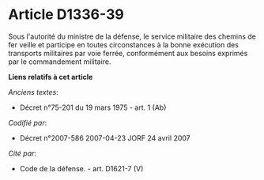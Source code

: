 # Article D1336-39

Sous l'autorité du ministre de la défense, le service militaire des chemins de fer veille et participe en toutes
circonstances à la bonne exécution des transports militaires par voie ferrée, conformément aux besoins exprimés par le
commandement militaire.

**Liens relatifs à cet article**

_Anciens textes_:

  - Décret n°75-201 du 19 mars 1975 - art. 1 (Ab)

_Codifié par_:

  - Décret n°2007-586 2007-04-23 JORF 24 avril 2007

_Cité par_:

  - Code de la défense. - art. D1621-7 (V)
